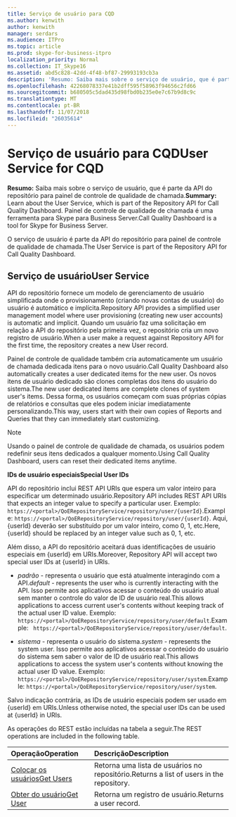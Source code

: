 ```yaml
---
title: Serviço de usuário para CQD
ms.author: kenwith
author: kenwith
manager: serdars
ms.audience: ITPro
ms.topic: article
ms.prod: skype-for-business-itpro
localization_priority: Normal
ms.collection: IT_Skype16
ms.assetid: abd5c828-42dd-4f48-bf87-29993193cb3a
description: 'Resumo: Saiba mais sobre o serviço de usuário, que é parte da API do repositório para painel de controle de qualidade de chamada. Painel de controle de qualidade de chamada é uma ferramenta para Skype para Business Server.'
ms.openlocfilehash: 42268078337e41b2dff595f58963f94656c2fd66
ms.sourcegitcommit: b680505c5dad435d98fbd0b235e0e7c67b9d8c9c
ms.translationtype: MT
ms.contentlocale: pt-BR
ms.lasthandoff: 11/07/2018
ms.locfileid: "26035614"
---
```

# <a name="user-service-for-cqd"></a><span data-ttu-id="985dd-104">Serviço de usuário para CQD</span><span class="sxs-lookup"><span data-stu-id="985dd-104">User Service for CQD</span></span>
 
<span data-ttu-id="985dd-105">**Resumo:** Saiba mais sobre o serviço de usuário, que é parte da API do repositório para painel de controle de qualidade de chamada.</span><span class="sxs-lookup"><span data-stu-id="985dd-105">**Summary:** Learn about the User Service, which is part of the Repository API for Call Quality Dashboard.</span></span> <span data-ttu-id="985dd-106">Painel de controle de qualidade de chamada é uma ferramenta para Skype para Business Server.</span><span class="sxs-lookup"><span data-stu-id="985dd-106">Call Quality Dashboard is a tool for Skype for Business Server.</span></span>
  
<span data-ttu-id="985dd-107">O serviço de usuário é parte da API do repositório para painel de controle de qualidade de chamada.</span><span class="sxs-lookup"><span data-stu-id="985dd-107">The User Service is part of the Repository API for Call Quality Dashboard.</span></span>
  
## <a name="user-service"></a><span data-ttu-id="985dd-108">Serviço de usuário</span><span class="sxs-lookup"><span data-stu-id="985dd-108">User Service</span></span>

<span data-ttu-id="985dd-109">API do repositório fornece um modelo de gerenciamento de usuário simplificada onde o provisionamento (criando novas contas de usuário) do usuário é automático e implícita.</span><span class="sxs-lookup"><span data-stu-id="985dd-109">Repository API provides a simplified user management model where user provisioning (creating new user accounts) is automatic and implicit.</span></span> <span data-ttu-id="985dd-110">Quando um usuário faz uma solicitação em relação a API do repositório pela primeira vez, o repositório cria um novo registro de usuário.</span><span class="sxs-lookup"><span data-stu-id="985dd-110">When a user make a request against Repository API for the first time, the repository creates a new User record.</span></span> 
  
<span data-ttu-id="985dd-111">Painel de controle de qualidade também cria automaticamente um usuário de chamada dedicada itens para o novo usuário.</span><span class="sxs-lookup"><span data-stu-id="985dd-111">Call Quality Dashboard also automatically creates a user dedicated items for the new user.</span></span> <span data-ttu-id="985dd-112">Os novos itens de usuário dedicado são clones completas dos itens do usuário do sistema.</span><span class="sxs-lookup"><span data-stu-id="985dd-112">The new user dedicated items are complete clones of system user's items.</span></span> <span data-ttu-id="985dd-113">Dessa forma, os usuários começam com suas próprias cópias de relatórios e consultas que eles podem iniciar imediatamente personalizando.</span><span class="sxs-lookup"><span data-stu-id="985dd-113">This way, users start with their own copies of Reports and Queries that they can immediately start customizing.</span></span> 
  
> [!NOTE]
> <span data-ttu-id="985dd-114">Usando o painel de controle de qualidade de chamada, os usuários podem redefinir seus itens dedicados a qualquer momento.</span><span class="sxs-lookup"><span data-stu-id="985dd-114">Using Call Quality Dashboard, users can reset their dedicated items anytime.</span></span> 
  
 <span data-ttu-id="985dd-115">**IDs de usuário especiais**</span><span class="sxs-lookup"><span data-stu-id="985dd-115">**Special User IDs**</span></span>
  
<span data-ttu-id="985dd-116">API do repositório inclui REST API URIs que espera um valor inteiro para especificar um determinado usuário.</span><span class="sxs-lookup"><span data-stu-id="985dd-116">Repository API includes REST API URIs that expects an integer value to specify a particular user.</span></span> <span data-ttu-id="985dd-117">Exemplo: `https://<portal>/QoERepositoryService/repository/user/{userId}`.</span><span class="sxs-lookup"><span data-stu-id="985dd-117">Example:  `https://<portal>/QoERepositoryService/repository/user/{userId}`.</span></span> <span data-ttu-id="985dd-118">Aqui, {userId} deverão ser substituído por um valor inteiro, como 0, 1, etc.</span><span class="sxs-lookup"><span data-stu-id="985dd-118">Here, {userId} should be replaced by an integer value such as 0, 1, etc.</span></span>
  
<span data-ttu-id="985dd-119">Além disso, a API do repositório aceitará duas identificações de usuário especiais em {userId} em URIs.</span><span class="sxs-lookup"><span data-stu-id="985dd-119">Moreover, Repository API will accept two special user IDs at {userId} in URIs.</span></span>
  
-  <span data-ttu-id="985dd-120">*padrão* - representa o usuário que está atualmente interagindo com a API.</span><span class="sxs-lookup"><span data-stu-id="985dd-120">*default*  - represents the user who is currently interacting with the API.</span></span> <span data-ttu-id="985dd-121">Isso permite aos aplicativos acessar o conteúdo do usuário atual sem manter o controle do valor de ID de usuário real.</span><span class="sxs-lookup"><span data-stu-id="985dd-121">This allows applications to access current user's contents without keeping track of the actual user ID value.</span></span> <span data-ttu-id="985dd-122">Exemplo: ` https://<portal>/QoERepositoryService/repository/user/default`.</span><span class="sxs-lookup"><span data-stu-id="985dd-122">Example: ` https://<portal>/QoERepositoryService/repository/user/default`.</span></span>
    
-  <span data-ttu-id="985dd-123">*sistema* - representa o usuário do sistema.</span><span class="sxs-lookup"><span data-stu-id="985dd-123">*system*  - represents the system user.</span></span> <span data-ttu-id="985dd-124">Isso permite aos aplicativos acessar o conteúdo do usuário do sistema sem saber o valor de ID de usuário real.</span><span class="sxs-lookup"><span data-stu-id="985dd-124">This allows applications to access the system user's contents without knowing the actual user ID value.</span></span> <span data-ttu-id="985dd-125">Exemplo: `https://<portal>/QoERepositoryService/repository/user/system`.</span><span class="sxs-lookup"><span data-stu-id="985dd-125">Example: `https://<portal>/QoERepositoryService/repository/user/system`.</span></span>
    
<span data-ttu-id="985dd-126">Salvo indicação contrária, as IDs de usuário especiais podem ser usado em {userId} em URIs.</span><span class="sxs-lookup"><span data-stu-id="985dd-126">Unless otherwise noted, the special user IDs can be used at {userId} in URIs.</span></span> 
  
<span data-ttu-id="985dd-127">As operações do REST estão incluídas na tabela a seguir.</span><span class="sxs-lookup"><span data-stu-id="985dd-127">The REST operations are included in the following table.</span></span>
  
|<span data-ttu-id="985dd-128">**Operação**</span><span class="sxs-lookup"><span data-stu-id="985dd-128">**Operation**</span></span>|<span data-ttu-id="985dd-129">**Descrição**</span><span class="sxs-lookup"><span data-stu-id="985dd-129">**Description**</span></span>|
|:-----|:-----|
|[<span data-ttu-id="985dd-130">Colocar os usuários</span><span class="sxs-lookup"><span data-stu-id="985dd-130">Get Users</span></span>](get-users.md) <br/> |<span data-ttu-id="985dd-131">Retorna uma lista de usuários no repositório.</span><span class="sxs-lookup"><span data-stu-id="985dd-131">Returns a list of users in the repository.</span></span>  <br/> |
|[<span data-ttu-id="985dd-132">Obter do usuário</span><span class="sxs-lookup"><span data-stu-id="985dd-132">Get User</span></span>](get-user.md) <br/> |<span data-ttu-id="985dd-133">Retorna um registro de usuário.</span><span class="sxs-lookup"><span data-stu-id="985dd-133">Returns a user record.</span></span>  <br/> |
   

